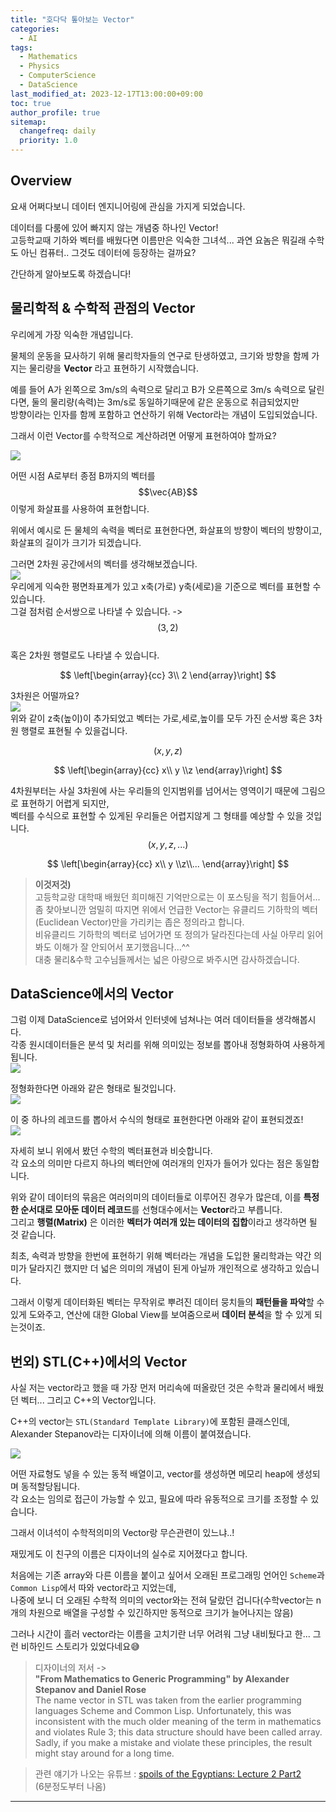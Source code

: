 ```yaml
---
title: "호다닥 톺아보는 Vector"
categories:
  - AI
tags:
  - Mathematics
  - Physics
  - ComputerScience
  - DataScience
last_modified_at: 2023-12-17T13:00:00+09:00
toc: true
author_profile: true
sitemap:
  changefreq: daily
  priority: 1.0
---
```


## Overview
요새 어쩌다보니 데이터 엔지니어링에 관심을 가지게 되었습니다.  

데이터를 다룸에 있어 빠지지 않는 개념중 하나인 Vector!  
고등학교때 기하와 벡터를 배웠다면 이름만은 익숙한 그녀석...
과연 요놈은 뭐길래 수학도 아닌 컴퓨터.. 그것도 데이터에 등장하는 걸까요?  

간단하게 알아보도록 하겠습니다!  

## 물리학적 & 수학적 관점의 Vector

우리에게 가장 익숙한 개념입니다.  

물체의 운동을 묘사하기 위해 물리학자들의 연구로 탄생하였고, 크기와 방향을 함께 가지는 물리량을 **Vector** 라고 표현하기 시작했습니다.  

예를 들어 A가 왼쪽으로 3m/s의 속력으로 달리고 B가 오른쪽으로 3m/s 속력으로 달린다면, 둘의 물리량(속력)는 3m/s로 동일하기때문에 같은 운동으로 취급되었지만  
방향이라는 인자를 함께 포함하고 연산하기 위해 Vector라는 개념이 도입되었습니다.  

그래서 이런 Vector를 수학적으로 계산하려면 어떻게 표현하여야 할까요?  

![](https://raw.githubusercontent.com/GRuuuuu/hololy-img-repo/main/2023/2023-12-17-what-is-vector.md/2.png)  

어떤 시점 A로부터 종점 B까지의 벡터를 $$\vec{AB}$$ 이렇게 화살표를 사용하여 표현합니다.  

위에서 예시로 든 물체의 속력을 벡터로 표현한다면, 화살표의 방향이 벡터의 방향이고, 화살표의 길이가 크기가 되겠습니다.  

그러면 2차원 공간에서의 벡터를 생각해보겠습니다.  
![](https://raw.githubusercontent.com/GRuuuuu/hololy-img-repo/main/2023/2023-12-17-what-is-vector.md/3.png)  
우리에게 익숙한 평면좌표계가 있고 x축(가로) y축(세로)을 기준으로 벡터를 표현할 수 있습니다.  
그걸 점처럼 순서쌍으로 나타낼 수 있습니다. -> $$(3,2)$$  
혹은 2차원 행렬로도 나타낼 수 있습니다.  

$$ \left[\begin{array}{cc} 3\\ 2 \end{array}\right] $$   

3차원은 어떨까요?  
![](https://raw.githubusercontent.com/GRuuuuu/hololy-img-repo/main/2023/2023-12-17-what-is-vector.md/4.png)  
위와 같이 z축(높이)이 추가되었고 벡터는 가로,세로,높이를 모두 가진 순서쌍 혹은 3차원 행렬로 표현될 수 있을겁니다.  

$$(x,y,z)$$  

$$ \left[\begin{array}{cc} x\\ y \\z \end{array}\right] $$   

4차원부터는 사실 3차원에 사는 우리들의 인지범위를 넘어서는 영역이기 때문에 그림으로 표현하기 어렵게 되지만,  
벡터를 수식으로 표현할 수 있게된 우리들은 어렵지않게 그 형태를 예상할 수 있을 것입니다.  
$$(x,y,z,...)$$  

$$ \left[\begin{array}{cc} x\\ y \\z\\... \end{array}\right] $$  

>**이것저것)**  
> 고등학교랑 대학때 배웠던 희미해진 기억만으로는 이 포스팅을 적기 힘들어서... 좀 찾아보니깐 엄밀히 따지면 위에서 언급한 Vector는 유클리드 기하학의 벡터(Euclidean Vector)만을 가리키는 좁은 정의라고 합니다.  
> 비유클리드 기하학의 벡터로 넘어가면 또 정의가 달라진다는데 사실 아무리 읽어봐도 이해가 잘 안되어서 포기했읍니다...^^   
> 대충 물리&수학 고수님들께서는 넓은 아량으로 봐주시면 감사하겠습니다.


## DataScience에서의 Vector
그럼 이제 DataScience로 넘어와서 인터넷에 넘쳐나는 여러 데이터들을 생각해봅시다.  
각종 원시데이터들은 분석 및 처리를 위해 의미있는 정보를 뽑아내 정형화하여 사용하게 됩니다.  
![](https://raw.githubusercontent.com/GRuuuuu/hololy-img-repo/main/2023/2023-12-17-what-is-vector.md/5-0.png)   

정형화한다면 아래와 같은 형태로 될것입니다.   
![](https://raw.githubusercontent.com/GRuuuuu/hololy-img-repo/main/2023/2023-12-17-what-is-vector.md/5.png)   

이 중 하나의 레코드를 뽑아서 수식의 형태로 표현한다면 아래와 같이 표현되겠죠!  
![](https://raw.githubusercontent.com/GRuuuuu/hololy-img-repo/main/2023/2023-12-17-what-is-vector.md/6.png)   

자세히 보니 위에서 봤던 수학의 벡터표현과 비슷합니다.  
각 요소의 의미만 다르지 하나의 벡터안에 여러개의 인자가 들어가 있다는 점은 동일합니다.  

위와 같이 데이터의 묶음은 여러의미의 데이터들로 이루어진 경우가 많은데, 이를 **특정한 순서대로 모아둔 데이터 레코드**를 선형대수에서는 **Vector**라고 부릅니다.  
그리고 **행렬(Matrix)** 은 이러한 **벡터가 여러개 있는 데이터의 집합**이라고 생각하면 될 것 같습니다.  


최초, 속력과 방향을 한번에 표현하기 위해 벡터라는 개념을 도입한 물리학과는 약간 의미가 달라지긴 했지만 더 넓은 의미의 개념이 된게 아닐까 개인적으로 생각하고 있습니다.  


그래서 이렇게 데이터화된 벡터는 무작위로 뿌려진 데이터 뭉치들의 **패턴들을 파악**할 수 있게 도와주고, 연산에 대한 Global View를 보여줌으로써 **데이터 분석**을 할 수 있게 되는것이죠.  

## 번외) STL(C++)에서의 Vector

사실 저는 vector라고 했을 때 가장 먼저 머리속에 떠올랐던 것은 수학과 물리에서 배웠던 벡터... 그리고 C++의 Vector입니다.  

C++의 vector는 `STL(Standard Template Library)`에 포함된 클래스인데, Alexander Stepanov라는 디자이너에 의해 이름이 붙여졌습니다.  

![](https://raw.githubusercontent.com/GRuuuuu/hololy-img-repo/main/2023/2023-12-17-what-is-vector.md/7.png)   

어떤 자료형도 넣을 수 있는 동적 배열이고, vector를 생성하면 메모리 heap에 생성되며 동적할당됩니다.   
각 요소는 임의로 접근이 가능할 수 있고, 필요에 따라 유동적으로 크기를 조정할 수 있습니다.  

그래서 이녀석이 수학적의미의 Vector랑 무슨관련이 있느냐..!   

재밌게도 이 친구의 이름은 디자이너의 실수로 지어졌다고 합니다.  

처음에는 기존 array와 다른 이름을 붙이고 싶어서 오래된 프로그래밍 언어인 `Scheme`과 `Common Lisp`에서 따와 vector라고 지었는데,  
나중에 보니 더 오래된 수학적 의미의 vector와는 전혀 달랐던 겁니다(수학vector는 n개의 차원으로 배열을 구성할 수 있긴하지만 동적으로 크기가 늘어나지는 않음)   

그러나 시간이 흘러 vector라는 이름을 고치기란 너무 어려워 그냥 내비뒀다고 한... 그런 비하인드 스토리가 있었다네요😅    

>디자이너의 저서 ->   
>**"From Mathematics to Generic Programming" by Alexander Stepanov and Daniel Rose**  
>The name vector in STL was taken from the earlier programming languages Scheme and Common Lisp. Unfortunately, this was inconsistent with the much older meaning of the term in mathematics and violates Rule 3; this data structure should have been called array. Sadly, if you make a mistake and violate these principles, the result might stay around for a long time.

>관련 얘기가 나오는 유튜브 : [spoils of the Egyptians: Lecture 2 Part2](https://youtu.be/etZgaSjzqlU?si=PdbmfGpahf4aIgbu)  
>(6분정도부터 나옴)  

----
